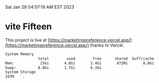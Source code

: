 Sat Jan 28 04:57:19 AM EST 2023

# vite Fifteen


This project is live at [https://marketingpreference.vercel.app/](https://marketingpreference.vercel.app/) thanks to Vercel.

```bash
System Memory
               total        used        free      shared  buff/cache   available
Mem:            15Gi       4.8Gi       2.4Gi       872Mi       8.0Gi       9.3Gi
Swap:          8.0Gi       1.7Gi       6.3Gi
System Storage
347M	.
